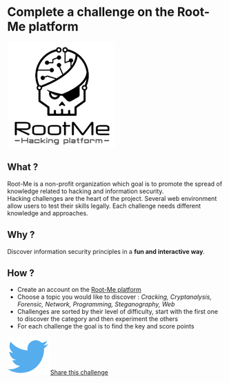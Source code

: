 # Complete a challenge on the Root-Me platform

![Root-Me](images/root-me.jpg)

## What ?
Root-Me is a non-profit organization which goal is to promote the spread of knowledge related to hacking and information security.<br>
Hacking challenges are the heart of the project. Several web environment allow users to test their skills legally. Each challenge needs different knowledge and approaches.

## Why ?
Discover information security principles in a **fun and interactive way**.

## How ?
* Create an account on the [Root-Me platform](https://www.root-me.org/)
* Choose a topic you would like to discover : _Cracking, Cryptanalysis, Forensic, Network, Programming, Steganography, Web_
* Challenges are sorted by their level of difficulty, start with the first one to discover the category and then experiment the others
* For each challenge the goal is to find the key and score points


![Share](../images/twitter.png)[Share this challenge](https://twitter.com/home?status=I%20have%20just%20completed%20the%20Root-Me%20%23craft-challenges%20from%20%40agilepartner)